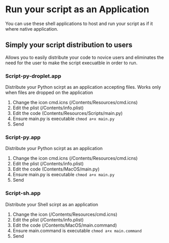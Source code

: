 # Run your script as an Application
You can use these shell applications to host and run your script as if it where native application.

## Simply your script distribution to users
Allows you to easily distribute your code to novice users and eliminates the need for the user to make the script execuatble in order to run.

### Script-py-droplet.app
Distribute your Python scirpt as an application accepting files.
Works only when files are dropped on the application
1. Change the icon cmd.icns (/Contents/Resources/cmd.icns)
2. Edit the plist (/Contents/info.plist)
3. Edit the code (Contents/Resources/Scripts/main.py)
4. Ensure main.py is executable `chmod a+x main.py`
5. Send

### Script-py.app
Distribute your Python scirpt as an application
1. Change the icon cmd.icns (/Contents/Resources/cmd.icns)
2. Edit the plist (/Contents/info.plist)
3. Edit the code (Contents/MacOS/main.py)
4. Ensure main.py is executable `chmod a+x main.py`
5. Send

### Script-sh.app
Distribute your Shell scirpt as an application
1. Change the icon (/Contents/Resources/cmd.icns)
2. Edit the plist (/Contents/info.plist)
3. Edit the code (/Contents/MacOS/main.command)
4. Ensure main.command is executable `chmod a+x main.command`
5. Send

